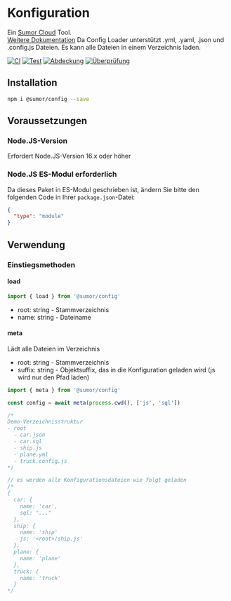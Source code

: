 # Konfiguration

Ein [Sumor Cloud](https://sumor.cloud) Tool.  
[Weitere Dokumentation](https://sumor.cloud/config)
Da Config Loader unterstützt .yml, .yaml, .json und .config.js Dateien. Es kann alle Dateien in einem Verzeichnis laden.

[![CI](https://github.com/sumor-cloud/config/actions/workflows/ci.yml/badge.svg)](https://github.com/sumor-cloud/config/actions/workflows/ci.yml)
[![Test](https://github.com/sumor-cloud/config/actions/workflows/ut.yml/badge.svg)](https://github.com/sumor-cloud/config/actions/workflows/ut.yml)
[![Abdeckung](https://github.com/sumor-cloud/config/actions/workflows/coverage.yml/badge.svg)](https://github.com/sumor-cloud/config/actions/workflows/coverage.yml)
[![Überprüfung](https://github.com/sumor-cloud/config/actions/workflows/audit.yml/badge.svg)](https://github.com/sumor-cloud/config/actions/workflows/audit.yml)

## Installation

```bash
npm i @sumor/config --save
```

## Voraussetzungen

### Node.JS-Version

Erfordert Node.JS-Version 16.x oder höher

### Node.JS ES-Modul erforderlich

Da dieses Paket in ES-Modul geschrieben ist,
ändern Sie bitte den folgenden Code in Ihrer `package.json`-Datei:

```json
{
  "type": "module"
}
```

## Verwendung

### Einstiegsmethoden

#### load

```js
import { load } from '@sumor/config'
```

- root: string - Stammverzeichnis
- name: string - Dateiname

#### meta

Lädt alle Dateien im Verzeichnis

- root: string - Stammverzeichnis
- suffix: string - Objektsuffix, das in die Konfiguration geladen wird (js wird nur den Pfad laden)

```js
import { meta } from '@sumor/config'

const config = await meta(process.cwd(), ['js', 'sql'])

/*
Demo-Verzeichnisstruktur
- root
  - car.json
  - car.sql
  - ship.js
  - plane.yml
  - truck.config.js
*/

// es werden alle Konfigurationsdateien wie folgt geladen
/*
{
  car: {
    name: 'car',
    sql: "..."
  },
  ship: {
    name: 'ship'
    js: '<root>/ship.js'
  },
  plane: {
    name: 'plane'
  },
  truck: {
    name: 'truck'
  }
*/
```
